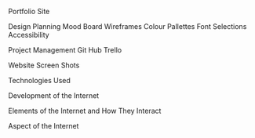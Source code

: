 Portfolio Site

Design Planning
Mood Board
Wireframes
Colour Pallettes
Font Selections
Accessibility

Project Management
Git Hub
Trello

Website Screen Shots

Technologies Used

Development of the Internet

Elements of the Internet and How They Interact

Aspect of the Internet
